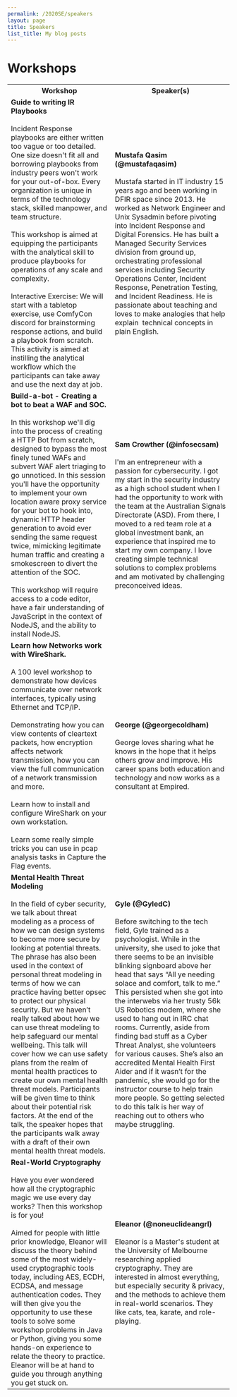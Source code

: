 ```yaml
---
permalink: /2020SE/speakers
layout: page
title: Speakers
list_title: My blog posts
---
```


# Workshops
<table>
    <tr>
        <th>Workshop</th>
        <th>Speaker(s)</th>
    </tr>
    <tr>
        <td><b>Guide to writing IR Playbooks</b><br/><br/> Incident Response playbooks are either written too vague or too detailed. One size doesn't fit all and borrowing playbooks from industry peers won't work for your out-of-box. Every organization is unique in terms of the technology stack, skilled manpower, and team structure.<br/><br/> This workshop is aimed at equipping the participants with the analytical skill to produce playbooks for operations of any scale and complexity.<br/><br/> Interactive Exercise: We will start with a tabletop exercise, use ComfyCon discord for brainstorming response actions, and build a playbook from scratch. This activity is aimed at instilling the analytical workflow which the participants can take away and use the next day at job.</td>
        <td><b>Mustafa Qasim (@mustafaqasim)</b><br/><br/>Mustafa started in IT industry 15 years ago and been working in DFIR space since 2013. He worked as Network Engineer and Unix Sysadmin before pivoting into Incident Response and Digital Forensics. He has built a Managed Security Services division from ground up, orchestrating professional services including Security Operations Center, Incident Response, Penetration Testing, and Incident Readiness. He is passionate about teaching and loves to make analogies that help explain&nbsp; technical concepts in plain English.</td>
    </tr>
    <tr>
        <td><b>Build-a-bot - Creating a bot to beat a WAF and SOC.</b><br/><br/>In this workshop we'll dig into the process of creating a HTTP Bot from scratch, designed to bypass the most finely tuned WAFs and subvert WAF alert triaging to go unnoticed. In this session you'll have the opportunity to implement your own location aware proxy service for your bot to hook into, dynamic HTTP header generation to avoid ever sending the same request twice, mimicking legitimate human traffic and creating a smokescreen to divert the attention of the SOC.<br/><br/>This workshop will require access to a code editor, have a fair understanding of JavaScript in the context of NodeJS, and the ability to install NodeJS.</td>
        <td><b>Sam Crowther (@infosecsam)</b><br/><br/>I'm an entrepreneur with a passion for cybersecurity. I got my start in the security industry as a high school student when I had the opportunity to work with the team at the Australian Signals Directorate (ASD). From there, I moved to a red team role at a global investment bank, an experience that inspired me to start my own company. I love creating simple technical solutions to complex problems and am motivated by challenging preconceived ideas.</td>
    </tr>
    <tr>
        <td><b>Learn how Networks work with WireShark.</b><br/><br/>A 100 level workshop to demonstrate how devices communicate over network interfaces, typically using Ethernet and TCP/IP.<br/><br/>Demonstrating how you can view contents of cleartext packets, how encryption affects network transmission, how you can view the full communication of a network transmission and more.<br/><br/>Learn how to install and configure WireShark on your own workstation.<br/><br/>Learn some really simple tricks you can use in pcap analysis tasks in Capture the Flag events.</td>
        <td><b>George (@georgecoldham)</b><br/><br/>George loves sharing what he knows in the hope that it helps others grow and improve. His career spans both education and technology and now works as a consultant at Empired.</td>
    </tr>
    <tr>
        <td><b>Mental Health Threat Modeling</b><br/><br/>In the field of cyber security, we talk about threat modeling as a process of how we can design systems to become more secure by looking at potential threats. The phrase has also been used in the context of personal threat modeling in terms of how we can practice having better opsec to protect our physical security. But we haven&rsquo;t really talked about how we can use threat modeling to help safeguard our mental wellbeing. This talk will cover how we can use safety plans from the realm of mental health practices to create our own mental health threat models. Participants will be given time to think about their potential risk factors. At the end of the talk, the speaker hopes that the participants walk away with a draft of their own mental health threat models.</td>
        <td><b>Gyle (@GyledC)</b><br/><br/>Before switching to the tech field, Gyle trained as a psychologist. While in the university, she used to joke that there seems to be an invisible blinking signboard above her head that says &ldquo;All ye needing solace and comfort, talk to me.&rdquo; This persisted when she got into the interwebs via her trusty 56k US Robotics modem, where she used to hang out in IRC chat rooms. Currently, aside from finding bad stuff as a Cyber Threat Analyst, she volunteers for various causes. She&rsquo;s also an accredited Mental Health First Aider and if it wasn&rsquo;t for the pandemic, she would go for the instructor course to help train more people. So getting selected to do this talk is her way of reaching out to others who maybe struggling.</td>
    </tr>
    <tr>
        <td><b>Real-World Cryptography</b><br/><br/>Have you ever wondered how all the cryptographic magic we use every day works? Then this workshop is for you!<br/><br/>Aimed for people with little prior knowledge, Eleanor will discuss the theory behind some of the most widely-used cryptographic tools today, including AES, ECDH, ECDSA, and message authentication codes. They will then give you the opportunity to use these tools to solve some workshop problems in Java or Python, giving you some hands-on experience to relate the theory to practice. Eleanor will be at hand to guide you through anything you get stuck on.</td>
        <td><b>Eleanor (@noneuclideangrl)</b><br/><br/>Eleanor is a Master's student at the University of Melbourne researching applied cryptography. They are interested in almost everything, but especially security &amp; privacy, and the methods to achieve them in real-world scenarios. They like cats, tea, karate, and role-playing.</td>
    </tr>
</table>
